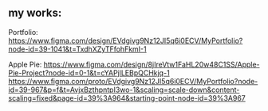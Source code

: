 ## my works:

Portfolio:
https://www.figma.com/design/EVdgivg9Nz12JI5q6i0ECV/MyPortfolio?node-id=39-1041&t=TxdhXZyTFfohFkmI-1


Apple Pie:
https://www.figma.com/design/8jIreVtw1FaHL20w48C1SS/Apple-Pie-Project?node-id=0-1&t=cYAPjlLEBpQCHkjq-1
https://www.figma.com/proto/EVdgivg9Nz12JI5q6i0ECV/MyPortfolio?node-id=39-967&p=f&t=AvjxBzthpntpI3wo-1&scaling=scale-down&content-scaling=fixed&page-id=39%3A964&starting-point-node-id=39%3A967
